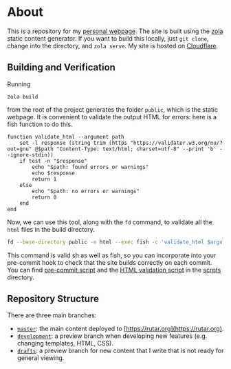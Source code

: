 # About
This is a repository for my [personal webpage](https://rutar.org).
The site is built using the [zola](https://www.getzola.org/documentation/getting-started/installation/) static content generator.
If you want to build this locally, just `git clone`, change into the directory, and `zola serve`.
My site is hosted on [Cloudflare](https://pages.cloudflare.com/).

## Building and Verification
Running
```
zola build
```
from the root of the project generates the folder `public`, which is the static webpage.
It is convenient to validate the output HTML for errors: here is a fish function to do this.
```fish
function validate_html --argument path
    set -l response (string trim (https "https://validator.w3.org/nu/?out=gnu" @$path "Content-Type: text/html; charset=utf-8" --print 'b' --ignore-stdin))
    if test -n "$response"
        echo "$path: found errors or warnings"
        echo $response
        return 1
    else
        echo "$path: no errors or warnings"
        return 0
    end
end
```
Now, we can use this tool, along with the `fd` command, to validate all the `html` files in the build directory.
```sh
fd --base-directory public -e html --exec fish -c 'validate_html $argv' {}
```
This command is valid sh as well as fish, so you can incorporate into your pre-commit hook to check that the site builds correctly on each commit.
You can find [pre-commit script](scripts/pre-commit.sh) and the [HTML validation script](scripts/validate_html.fish) in the [scrpts](scripts) directory.

## Repository Structure
There are three main branches:

- [`master`](https://github.com/rutar-academic/rutar.org/tree/development): the main content deployed to [https://rutar.org](https://rutar.org).
- [`development`](https://github.com/rutar-academic/rutar.org/tree/development): a preview branch when developing new features (e.g. changing templates, HTML, CSS).
- [`drafts`](https://github.com/rutar-academic/rutar.org/tree/drafts): a preview branch for new content that I write that is not ready for general viewing.
